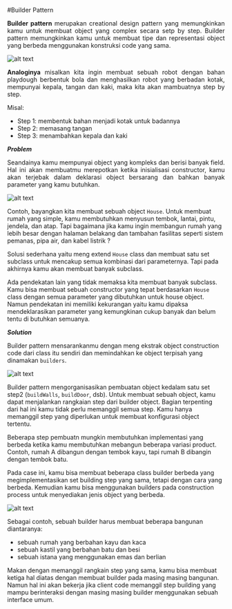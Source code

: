 #Builder Pattern

<p align="justify">
<b>Builder pattern</b> merupakan creational design pattern yang memungkinkan kamu untuk membuat object yang complex secara setp by step. Builder pattern memungkinkan kamu untuk membuat tipe dan representasi object yang berbeda menggunakan konstruksi code yang sama. 
</p>

![alt text](https://refactoring.guru/images/patterns/content/builder/builder-en-2x.png)

<p align="justify">
<b>Analoginya</b> misalkan kita ingin membuat sebuah robot dengan bahan playdough berbentuk bola dan menghasilkan robot yang berbadan kotak, mempunyai kepala, tangan dan kaki, maka kita akan mambuatnya step by step.  

Misal:
- Step 1: membentuk bahan menjadi kotak untuk badannya
- Step 2: memasang tangan
- Step 3: menambahkan kepala dan kaki

</p>

_**Problem**_

<p align="justify">
Seandainya kamu mempunyai object yang kompleks dan berisi banyak field. Hal ini akan membuatmu merepotkan ketika inisialisasi constructor, kamu akan terjebak dalam deklarasi object bersarang dan bahkan banyak parameter yang kamu butuhkan.
</p>

![alt text](https://refactoring.guru/images/patterns/diagrams/builder/problem1-2x.png)

Contoh, bayangkan kita membuat sebuah object `House`. Untuk membuat rumah yang simple, kamu membutuhkan menyusun tembok, lantai, pintu, jendela, dan atap. Tapi bagaimana jika kamu ingin membangun rumah yang lebih besar dengan halaman belakang dan tambahan fasilitas seperti sistem pemanas, pipa air, dan kabel listrik ?

Solusi sederhana yaitu meng extend `House` class dan membuat satu set subclass untuk mencakup semua kombinasi dari parameternya. Tapi pada akhirnya kamu akan membuat banyak subclass.

Ada pendekatan lain yang tidak memaksa kita membuat banyak subclass. Kamu bisa membuat sebuah constructor yang tepat berdasarkan `House` class dengan semua parameter yang dibutuhkan untuk house object. Namun pendekatan ini memiliki kekurangan yaitu kamu dipaksa mendeklarasikan parameter yang kemungkinan cukup banyak dan belum tentu di butuhkan semuanya.

_**Solution**_

Builder pattern mensarankanmu dengan meng ekstrak object construction code dari class itu sendiri dan memindahkan ke object terpisah yang dinamakan `builders`.

![alt text](https://refactoring.guru/images/patterns/diagrams/builder/solution1-2x.png)

Builder pattern mengorganisasikan pembuatan object kedalam satu set step2 (`buildWalls`, `buildDoor`, dsb). Untuk membuat sebuah object, kamu dapat menjalankan rangkaian step dari builder object. Bagian terpenting dari hal ini kamu tidak perlu memanggil semua step. Kamu hanya memanggil step yang diperlukan untuk membuat konfigurasi object tertentu.

Beberapa step pembuatn mungkin membutuhkan implementasi yang berbeda ketika kamu membutuhkan mebangun beberapa variasi product. Contoh, rumah A dibangun dengan tembok kayu, tapi rumah B dibangin dengan tembok batu.

Pada case ini, kamu bisa membuat beberapa class builder berbeda yang megimplementasikan set building step yang sama, tetapi dengan cara yang berbeda. Kemudian kamu bisa menggunakan builders pada construction process untuk menyediakan jenis object yang berbeda.

![alt text](https://refactoring.guru/images/patterns/diagrams/builder/solution1-2x.png)

Sebagai contoh, sebuah builder harus membuat beberapa bangunan diantaranya: 
- sebuah rumah yang berbahan kayu dan kaca
- sebuah kastil yang berbahan batu dan besi
- sebuah istana yang menggunakan emas dan berlian

Makan dengan memanggil rangkain step yang sama, kamu bisa membuat ketiga hal diatas dengan membuat builder pada masing masing bangunan. Namun hal ini akan bekerja jika client code memanggil step building yang mampu berinteraksi dengan masing masing builder menggunakan sebuah interface umum.